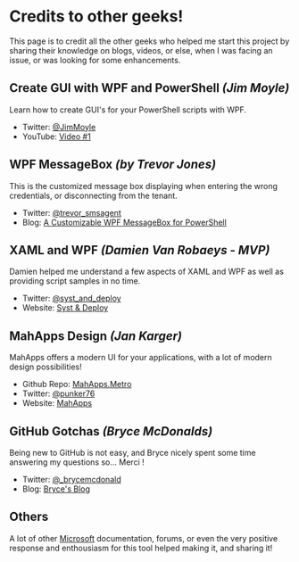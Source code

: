 # Credits to other geeks!
This page is to credit all the other geeks who helped me start this project by sharing their knowledge on blogs, videos, or else, when I was facing an issue, or was looking for some enhancements.

## Create GUI with WPF and PowerShell _(Jim Moyle)_
Learn how to create GUI's for your PowerShell scripts with WPF.

* Twitter: [@JimMoyle](https://twitter.com/JimMoyle)
* YouTube: [Video #1](https://www.youtube.com/watch?v=uJcvwgbTeks)


## WPF MessageBox _(by Trevor Jones)_
This is the customized message box displaying when entering the wrong credentials, or disconnecting from the tenant.

* Twitter: [@trevor_smsagent](https://twitter.com/trevor_smsagent)
* Blog: [A Customizable WPF MessageBox for PowerShell](https://smsagent.wordpress.com/2017/08/24/a-customisable-wpf-messagebox-for-powershell/)


## XAML and WPF _(Damien Van Robaeys - MVP)_
Damien helped me understand a few aspects of XAML and WPF as well as providing script samples in no time.

* Twitter: [@syst_and_deploy](https://twitter.com/syst_and_deploy)
* Website: [Syst & Deploy](http://www.systanddeploy.com/)


## MahApps Design _(Jan Karger)_
MahApps offers a modern UI for your applications, with a lot of modern design possibilities!

* Github Repo: [MahApps.Metro](https://github.com/MahApps/MahApps.Metro)
* Twitter: [@punker76](https://twitter.com/punker76)
* Website: [MahApps](https://mahapps.com/)


## GitHub Gotchas _(Bryce McDonalds)_
Being new to GitHub is not easy, and Bryce nicely spent some time answering my questions so... Merci !

* Twitter: [@_brycemcdonald](https://twitter.com/_brycemcdonald)
* Blog: [Bryce's Blog](http://www.brycematthew.net/)


## Others
A lot of other [Microsoft](https://docs.microsoft.com/en-gb/) documentation, forums, or even the very positive response and enthousiasm for this tool helped making it, and sharing it!